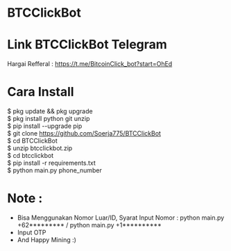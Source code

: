 # BTCClickBot
# Link BTCClickBot Telegram
Hargai Refferal : https://t.me/BitcoinClick_bot?start=OhEd

# Cara Install 
$ pkg update && pkg upgrade<br>
$ pkg install python git unzip<br>
$ pip install --upgrade pip<br>
$ git clone https://github.com/Soerja775/BTCClickBot<br>
$ cd BTCClickBot<br>
$ unzip btcclickbot.zip<br>
$ cd btcclickbot<br>
$ pip install -r requirements.txt<br>
$ python main.py phone_number<br>

# Note :
- Bisa Menggunakan Nomor Luar/ID, Syarat Input Nomor : python main.py +62********* / python main.py +1**********
- Input OTP
- And Happy Mining :)
